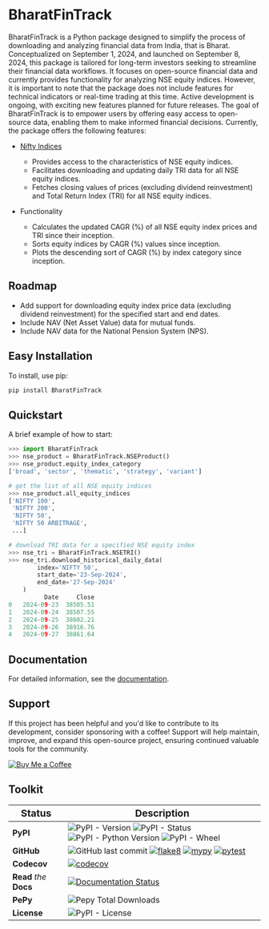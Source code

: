 # BharatFinTrack


BharatFinTrack is a Python package designed to simplify the process of downloading and analyzing financial data from India, that is Bharat. Conceptualized on September 1, 2024, and launched on September 8, 2024, this package is tailored for long-term investors seeking to streamline their financial data workflows. It focuses on open-source financial data and currently provides functionality for analyzing NSE equity indices. However, it is important to note that the package does not include features for technical indicators or real-time trading at this time. Active development is ongoing, with exciting new features planned for future releases. The goal of BharatFinTrack is to empower users by offering easy access to open-source data, enabling them to make informed financial decisions. Currently, the package offers the following features:


* [Nifty Indices](https://www.niftyindices.com/)
    
    - Provides access to the characteristics of NSE equity indices.
    - Facilitates downloading and updating daily TRI data for all NSE equity indices.
    - Fetches closing values of prices (excluding dividend reinvestment) and Total Return Index (TRI) for all NSE equity indices.
    
* Functionality
    
    - Calculates the updated CAGR (%) of all NSE equity index prices and TRI since their inception.
    - Sorts equity indices by CAGR (%) values since inception.
    - Plots the descending sort of CAGR (%) by index category since inception.
    
    
## Roadmap

* Add support for downloading equity index price data (excluding dividend reinvestment) for the specified start and end dates.
* Include NAV (Net Asset Value) data for mutual funds.
* Include NAV data for the National Pension System (NPS).


## Easy Installation

To install, use pip:

```bash
pip install BharatFinTrack
```

## Quickstart
A brief example of how to start:

```python
>>> import BharatFinTrack
>>> nse_product = BharatFinTrack.NSEProduct()
>>> nse_product.equity_index_category
['broad', 'sector', 'thematic', 'strategy', 'variant']

# get the list of all NSE equity indices
>>> nse_product.all_equity_indices
['NIFTY 100',
 'NIFTY 200',
 'NIFTY 50',
 'NIFTY 50 ARBITRAGE',
 ...]

# download TRI data for a specified NSE equity index
>>> nse_tri = BharatFinTrack.NSETRI()
>>> nse_tri.download_historical_daily_data(
        index='NIFTY 50',
        start_date='23-Sep-2024',
        end_date='27-Sep-2024'
    )
	      Date	   Close
0	2024-09-23	38505.51
1	2024-09-24	38507.55
2	2024-09-25	38602.21
3	2024-09-26	38916.76
4	2024-09-27	38861.64
```

## Documentation
For detailed information, see the [documentation](http://bharatfintrack.readthedocs.io/).

## Support

If this project has been helpful and you'd like to contribute to its development, consider sponsoring with a coffee! Support will help maintain, improve, and expand this open-source project, ensuring continued valuable tools for the community.


[![Buy Me a Coffee](https://img.shields.io/badge/☕_Buy_me_a_coffee-FFDD00?style=for-the-badge)](https://www.buymeacoffee.com/debasish_pal)


## Toolkit

| <big>Status</big> | <big>Description</big> |
| --- | --- |
| **PyPI**| ![PyPI - Version](https://img.shields.io/pypi/v/BharatFinTrack) ![PyPI - Status](https://img.shields.io/pypi/status/BharatFinTrack) ![PyPI - Python Version](https://img.shields.io/pypi/pyversions/BharatFinTrack) ![PyPI - Wheel](https://img.shields.io/pypi/wheel/BharatFinTrack) |
| **GitHub** | ![GitHub last commit](https://img.shields.io/github/last-commit/debpal/BharatFinTrack) [![flake8](https://github.com/debpal/BharatFinTrack/actions/workflows/linting.yml/badge.svg)](https://github.com/debpal/BharatFinTrack/actions/workflows/linting.yml)	[![mypy](https://github.com/debpal/BharatFinTrack/actions/workflows/typing.yml/badge.svg)](https://github.com/debpal/BharatFinTrack/actions/workflows/typing.yml) [![pytest](https://github.com/debpal/BharatFinTrack/actions/workflows/testing.yml/badge.svg)](https://github.com/debpal/BharatFinTrack/actions/workflows/testing.yml) |
| **Codecov** | [![codecov](https://codecov.io/github/debpal/BharatFinTrack/graph/badge.svg?token=6DIYX8MUTM)](https://codecov.io/github/debpal/BharatFinTrack) |
| **Read** _the_ **Docs** | [![Documentation Status](https://readthedocs.org/projects/bharatfintrack/badge/?version=latest)](https://bharatfintrack.readthedocs.io/en/latest/?badge=latest) |
| **PePy** | ![Pepy Total Downloads](https://img.shields.io/pepy/dt/BharatFinTrack) |
| **License** | ![PyPI - License](https://img.shields.io/pypi/l/BharatFinTrack) |
